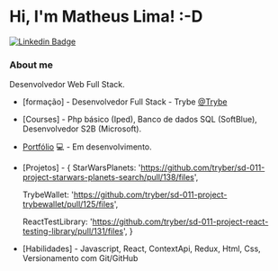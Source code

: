 # Hi, I'm Matheus Lima! :-D

[![Linkedin Badge](https://img.shields.io/badge/-LinkedIn-blue?style=flat-square&logo=Linkedin&logoColor=white&link=https://www.linkedin.com/in/matheus-lima-dev/)](https://www.linkedin.com/in/matheus-lima-dev/)


### About me
Desenvolvedor Web Full Stack.

- [formação] - Desenvolvedor Full Stack - Trybe [@Trybe](https://www.betrybe.com/)

- [Courses] - Php básico (Iped), Banco de dados SQL (SoftBlue), Desenvolvedor S2B (Microsoft). 

- [Portfólio](https://mathlima.com.br/) 💻 - Em desenvolvimento.

- [Projetos] - {
    StarWarsPlanets: 'https://github.com/tryber/sd-011-project-starwars-planets-search/pull/138/files',
    
    TrybeWallet: 'https://github.com/tryber/sd-011-project-trybewallet/pull/125/files',

    ReactTestLibrary: 'https://github.com/tryber/sd-011-project-react-testing-library/pull/131/files',
}


- [Habilidades] - Javascript, React, ContextApi, Redux, Html, Css, Versionamento com Git/GitHub
